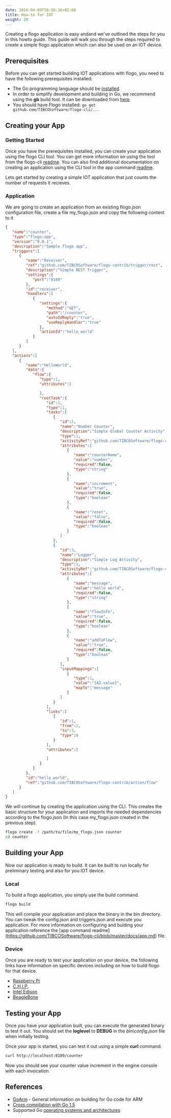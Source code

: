 ```yaml
---
date: 2016-04-09T16:50:16+02:00
title: How-to for IOT
weight: 20
---
```


Creating a flogo application is easy andand we've outlined the steps for you in this howto guide. This guide will walk you through the steps required to create a simple flogo application which can also be used on an IOT device.

## Prerequisites
Before you can get started building IOT applications with flogo, you need to have the following prerequisites installed:

* The Go programming language should be [installed](https://golang.org/doc/install).
* In order to simplify development and building in Go, we recommend using the **gb** build tool.  It can be downloaded from [here](https://getgb.io).
* You should have Flogo installed: `go get github.com/TIBCOSoftware/flogo-cli/...`

## Creating your App

### Getting Started

Once you have the prerequisites installed, you can create your application using the flogo CLI tool.  You can get more information on using the tool from the flogo-cli [readme](https://github.com/TIBCOSoftware/flogo-cli/blob/master/README.md). You can also find additional documentation on creating an application using the CLI tool in the app command [readme](https://github.com/TIBCOSoftware/flogo-cli/blob/master/docs/app.md).

Lets get started by creating a simple IOT application that just counts the number of requests it recieves.

### Application

We are going to create an application from an existing flogo.json configuration file, create a file my_flogo.json and copy the following content to it

```json
{  
   "name":"counter",
   "type":"flogo:app",
   "version":"0.0.1",
   "description":"Sample flogo app",
   "triggers":[  
      {  
         "name":"Receiver",
         "ref":"github.com/TIBCOSoftware/flogo-contrib/trigger/rest",
         "description":"Simple REST Trigger",
         "settings":{  
            "port":"8189"
         },
         "id":"receiver",
         "handlers":[  
            {  
               "settings":{  
                  "method":"GET",
                  "path":"/counter",
                  "autoIdReply":"true",
                  "useReplyHandler":"true"
               },
               "actionId":"hello_world"
            }
         ]
      }
   ],
   "actions":[  
      {  
         "name":"HelloWorld",
         "data":{  
            "flow":{  
               "type":1,
               "attributes":[  

               ],
               "rootTask":{  
                  "id":1,
                  "type":1,
                  "tasks":[  
                     {  
                        "id":2,
                        "name":"Number Counter",
                        "description":"Simple Global Counter Activity",
                        "type":1,
                        "activityRef":"github.com/TIBCOSoftware/flogo-contrib/activity/counter",
                        "attributes":[  
                           {  
                              "name":"counterName",
                              "value":"number",
                              "required":false,
                              "type":"string"
                           },
                           {  
                              "name":"increment",
                              "value":"true",
                              "required":false,
                              "type":"boolean"
                           },
                           {  
                              "name":"reset",
                              "value":"false",
                              "required":false,
                              "type":"boolean"
                           }
                        ]
                     },
                     {  
                        "id":3,
                        "name":"Logger",
                        "description":"Simple Log Activity",
                        "type":1,
                        "activityRef":"github.com/TIBCOSoftware/flogo-contrib/activity/log",
                        "attributes":[  
                           {  
                              "name":"message",
                              "value":"hello world",
                              "required":false,
                              "type":"string"
                           },
                           {  
                              "name":"flowInfo",
                              "value":"true",
                              "required":false,
                              "type":"boolean"
                           },
                           {  
                              "name":"addToFlow",
                              "value":"true",
                              "required":false,
                              "type":"boolean"
                           }
                        ],
                        "inputMappings":[  
                           {  
                              "type":1,
                              "value":"{A2.value}",
                              "mapTo":"message"
                           }
                        ]
                     }
                  ],
                  "links":[  
                     {  
                        "id":1,
                        "from":2,
                        "to":3,
                        "type":0
                     }
                  ],
                  "attributes":[  

                  ]
               }
            }
         },
         "id":"hello_world",
         "ref":"github.com/TIBCOSoftware/flogo-contrib/action/flow"
      }
   ]
}
```

We will continue by creating the application using the CLI.  This creates the basic structure for your application and imports the needed dependencies according to the flogo.json (In this case my_flogo.json created in the previous step).

```bash
flogo create -f /path/to/file/my_flogo.json counter
cd counter
``` 

## Building your App
Now our application is ready to build. It can be built to run locally for preliminary testing and also for you IOT device.
### Local

To build a flogo application, you simply use the build command.

```bash
flogo build
```
This will compile your application and place the binary in the bin directory.  You can tweak the config.json and triggers.json and execute you application.  For more information on configuring and bulding your application reference the [app command readme] (https://github.com/TIBCOSoftware/flogo-cli/blob/master/docs/app.md) file.

### Device
Once you are ready to test your application on your device, the following links have information on specific devices including on how to build flogo for that device.

* [Raspberry Pi](https://tibcosoftware.github.io/flogo/iot/device-pi) 
* [C.H.I.P.](https://tibcosoftware.github.io/flogo/iot/device-chip)
* [Intel Edison](https://tibcosoftware.github.io/flogo/iot/device-edison)
* [BeagleBone](https://tibcosoftware.github.io/flogo/iot/device-beaglebone)

## Testing your App

Once you have your application built, you can execute the generated binary to test it out.  You should set the **loglevel** to **DEBUG** in the *bin\config.json* file when initially testing.

Once your app is started, you can test it out using a simple **curl** command.

```bash
curl http://localhost:8189/counter
```

Now you should see your counter value increment in the engine console with each invocation.


## References
* [GoArm](https://github.com/golang/go/wiki/GoArm) - General information on building for Go code for ARM 
* [Cross compilation with Go 1.5](http://dave.cheney.net/2015/08/22/cross-compilation-with-go-1-5)
* Supported Go [operating systems and architectures](https://golang.org/doc/install/source#environment)